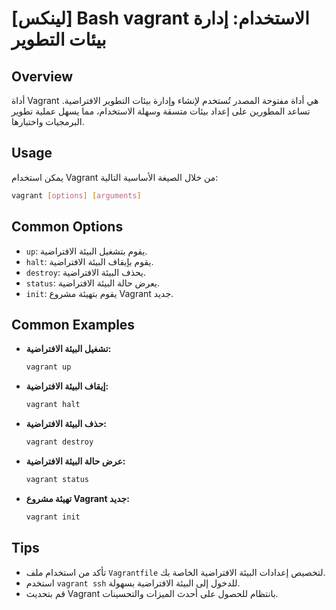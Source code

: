 # [لينكس] Bash vagrant الاستخدام: إدارة بيئات التطوير

## Overview
أداة Vagrant هي أداة مفتوحة المصدر تُستخدم لإنشاء وإدارة بيئات التطوير الافتراضية. تساعد المطورين على إعداد بيئات متسقة وسهلة الاستخدام، مما يسهل عملية تطوير البرمجيات واختبارها.

## Usage
يمكن استخدام Vagrant من خلال الصيغة الأساسية التالية:

```bash
vagrant [options] [arguments]
```

## Common Options
- `up`: يقوم بتشغيل البيئة الافتراضية.
- `halt`: يقوم بإيقاف البيئة الافتراضية.
- `destroy`: يحذف البيئة الافتراضية.
- `status`: يعرض حالة البيئة الافتراضية.
- `init`: يقوم بتهيئة مشروع Vagrant جديد.

## Common Examples
- **تشغيل البيئة الافتراضية:**
  ```bash
  vagrant up
  ```

- **إيقاف البيئة الافتراضية:**
  ```bash
  vagrant halt
  ```

- **حذف البيئة الافتراضية:**
  ```bash
  vagrant destroy
  ```

- **عرض حالة البيئة الافتراضية:**
  ```bash
  vagrant status
  ```

- **تهيئة مشروع Vagrant جديد:**
  ```bash
  vagrant init
  ```

## Tips
- تأكد من استخدام ملف `Vagrantfile` لتخصيص إعدادات البيئة الافتراضية الخاصة بك.
- استخدم `vagrant ssh` للدخول إلى البيئة الافتراضية بسهولة.
- قم بتحديث Vagrant بانتظام للحصول على أحدث الميزات والتحسينات.